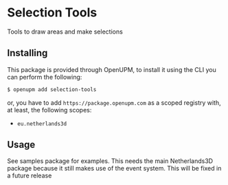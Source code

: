 # Selection Tools
Tools to draw areas and make selections

## Installing

This package is provided through OpenUPM, to install it using the CLI you can perform the following:

```bash
$ openupm add selection-tools
```

or, you have to add `https://package.openupm.com` as a scoped registry with, at least, the following scopes:

- `eu.netherlands3d`

## Usage
See samples package for examples. This needs the main Netherlands3D package because it still makes use of the event system. This will be fixed in a future release
